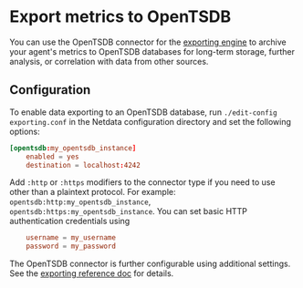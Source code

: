 <!--
title: "Export metrics to OpenTSDB"
description: "Archive your Agent's metrics to an OpenTSDB database for long-term storage and further analysis."
custom_edit_url: "https://github.com/netdata/netdata/edit/master/exporting/opentsdb/README.md"
sidebar_label: "OpenTSDB"
learn_status: "Published"
learn_topic_type: "Tasks"
learn_rel_path: "Setup/Exporting connectors"
learn_autogeneration_metadata: "{'part_of_cloud': False, 'part_of_agent': True}"
-->

# Export metrics to OpenTSDB

You can use the OpenTSDB connector for the [exporting engine](/exporting/README.md) to archive your agent's metrics to OpenTSDB
databases for long-term storage, further analysis, or correlation with data from other sources.

## Configuration

To enable data exporting to an OpenTSDB database, run `./edit-config exporting.conf` in the Netdata configuration
directory and set the following options:

```conf
[opentsdb:my_opentsdb_instance]
    enabled = yes
    destination = localhost:4242
```

Add `:http` or `:https` modifiers to the connector type if you need to use other than a plaintext protocol. For example: `opentsdb:http:my_opentsdb_instance`,
`opentsdb:https:my_opentsdb_instance`. You can set basic HTTP authentication credentials using

```conf
    username = my_username
    password = my_password
```

The OpenTSDB connector is further configurable using additional settings. See the [exporting reference
doc](/exporting/README.md#options) for details.


